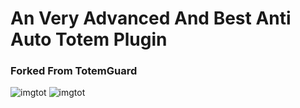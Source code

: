 # An Very Advanced And Best Anti Auto Totem Plugin
### Forked From TotemGuard
![imgtot](https://cdn.modrinth.com/data/cached_images/73592572036b9bfcd0759184f85ec104551f723c.png)   ![imgtot](https://static.wikia.nocookie.net/minecraft_gamepedia/images/2/2e/Totem_of_Undying_JE2_BE2.png/revision/latest?cb=20200522030253) 
